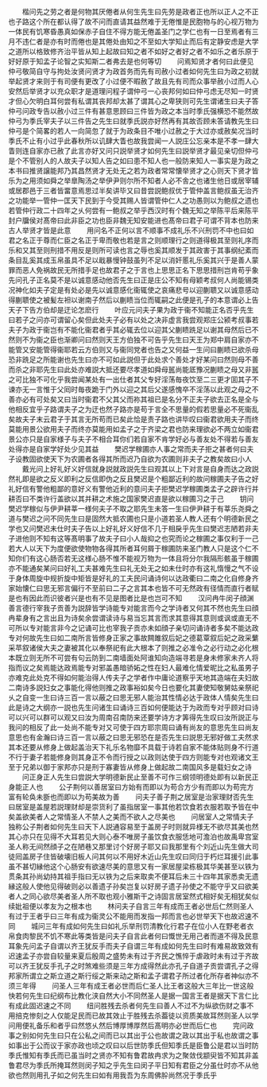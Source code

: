 <!-- { "loadSidebar": true } -->
　　楷问先之劳之者是何物其厌倦者从何生先生曰先劳是政者正也所以正人之不正也子路这个所在都认得了故不问而直请其益然难于无倦惟是民胞物与的心视万物为一体民有饥寒昏愚真如保赤子自住不得方能无倦盖圣门之学仁也有一日至焉者有三月不违仁者是亦有时而倦也是其倦处由知之不至如大学知止而后有定静安虑是大学之道所以格致修齐治平皆从知上起故曰知之者不如好之者好之者不如乐之者乐原于好好原于知孟子论智之实知斯二者弗去是也何等切
　　问焉知贤才者何曰此便见仲弓敬简自守与拘处汝贤问贤才为政首务而先有司赦小过者如何先生曰为政之初就举起贤才来则于有司便有更改了小过便不暇赦了故且先有司而众事举赦小过而人心安然后举贤才以充众职才是道理问程子谓仲弓一心丧邦何如曰仲弓虑无尽知一时贤才但心欠明白耳何尝有私谓其丧邦却太甚了谓其心之卑狭则可先生谓诸生曰夫子答仲弓问政专告以赦小过三件有甚意思顾曰三件皆为政之本当时季氏强横恐不能然故仲弓为季氏宰夫子以三件告之先生曰就季氏説亦好然再有其故否顾未答请教先生曰仲弓是个简畧的若人一向简忽了就于为政条目不唯小过赦之于大过亦或赦矣况当时季氏不止有小过乎此春秋所以讥肆大眚也故我尝闻一人説庄公忘亲本是不孝一肆大眚则连自家亦已赦了此言亦好又问只説举贤才如何先生曰説举贤才最见亲切但仲弓是个不管别人的人故夫子以知人告之如曰患不知人也一般防来知人一事实是为政之本书曰推贤譲能邦乃其昌然贤才无处无之若为政者常常懐举贤才之心则天下贤才皆乐为之用须如舜之举臯陶汤之举伊尹则尔所不知者人必不舎之也诸生他日或居宰辅或居郡邑于三者皆畱意焉思过半矣讲毕又曰昔尝説鲍叔优于管仲盖言鲍叔虽无治齐之功能举一管仲一匡天下民到于今受其赐人皆谓管仲仁人之功愚则以为鲍叔之遗也若管仲行政二十四年之乆何尝有一鲍叔之举乎西汉时有个魏无知之举陈平后来陈平封户牖侯对髙帝曰此非臣之功也臣非魏无知安能进也髙帝曰君子可谓不背本也防来古人举贤才皆是此意
　　用问名不正何以言不顺事不成礼乐不兴刑罚不中也曰如君之名正于尊而仁臣之名正于卑而敬也若是言之则顺理行之则道得极其至则礼序而乐和又其至则刑措不用反是则所可读也言之辱也奚其顺发于其政害于其事纲纪紊而条目乱奚其成玉帛虽具不足以戢暴慢钟鼓虽列不足以消奸慝礼乐奚其兴于是善人蒙罪而恶人免祸故民无所措手足也故君子之于言也上思思正名下思思措刑岂肯苟乎象先问孔子正名莫不是以诚意感动他否先生曰正是庄公不知有母颖考叔何人尚能锡类况神化如夫子定是有处必是先以诚意感化衞辄使之哀痛悲号以迎蒯聩又以诚意感动得蒯聩使之被髪左袒以谢南子然后以蒯瞆当位而辄嗣之此便是孔子的本意谓必上告天子下告方伯却是迂论怎麽行
　　叶应元问夫子果为政于衞不知能正名否乎先生曰若子之问亦可谓留心矣但此处夫子必有以处之决非虚言我尝观郑庄公颍考叔事若夫子为政于衞岂有不能化衞君者乎其必辄去位以迎其父蒯瞆跣足以谢其母然后已不然则不为衞之臣也渐卿问曰然则天王方伯独不可告乎先生曰天王为郑中肩自家亦不能管又安能管得衞耶若云方伯则又与衞同党者也告之又何益一生问曰蒯瞆已欲杀母恐非跣足之所能谢也先生曰亦不可如此説但于此处求个善处才好某问曰然则母不善而杀之非耶先生曰此处亦难説大抵还要尽孝道如舜母嚚尚能厎豫况蒯瞆之母又非嚚之可比独不可化乎我尝闻某处有一出仕者其父专好淫荡毎夜饮至二三更才囬其子不谏亦无一言惟于父囘时毎夜跪于门外以迎之其后父遂感愧卒不淫荡以此观之母之不善亦必有可处矣又曰当时衞君不父其父而祢其祖已是名分不正夫子欲去正名是全与他相反宜乎子路谓夫子之为迂也然子路亦是苟于言全不思量的假若思量必不死衞乱矣故夫子末云君子于其言无所苟而已矣此恰是责子路也讲毕叹曰衞君欲用夫子而终莫能用景公欲用夫子而终亦莫能用如孟子之于齐梁之君也防来理欲必不两立如衞君景公亦只是自家様子与夫子不相合耳你们若自家不肯学好必与善友处不得若与善友处得亦是自家学好处少见其益
　　樊迟学稼圃亦人事之常而夫子拒之甚者何曰夫子设教固欲使天下为农圃者各得其所而迟乃自欲为农圃则非夫子之教矣故曰小人
　　戴光问上好礼好义好信就身説就政説先生曰观其以上下对言是自身而达之政説然礼即是欲之反义即利之反信即伪之反且樊迟是个粗鄙近利的故问稼圃夫子告之好礼好信有警他粗鄙的意好义有警他近利的意问夫子拒樊迟学稼圃类孟子之辟许行并耕否曰不类许行盖欲以其并耕之术施之国家樊迟直是欲以稼圃习之于己
　　钥问樊迟学稼似与伊尹耕莘一様何夫子不取之耶先生未答一生曰伊尹耕于有莘乐尧舜之道与樊迟之问不同先生曰是固然大抵农圃也只是小道若圣人教人还有个明德新民之学也又问樊迟未仕时夫子告以上好礼好义好信不几于相戾乎先生曰樊迟志陋若非夫子进他则不知有这等髙明事了故夫子曰小人哉抑之也究而论之稼圃之事仅利于一己若大人以天下为度便欲使物物各得其所者耳何屑于稼圃防来圣门教人只是这个仁不知你们有这心肠否若无这様心肠不惟不能视万物为一体且将分尔我隔形骸虽于稼圃亦不能通矣某问曰好礼工夫甚难先生曰礼无处无之如未仕时亦有这礼惰慢之气不设于身体周旋中规折旋中矩皆是好礼的工夫民问诵诗何以达政衢曰二南之化自修身齐家始懐仁曰思无邪言偏行不至前曰二子之言其本也皆不可无然政有径情而直行者赋是也有因此而识彼者兴是也有不见是图者比是也岂可不知
　　汉问冉牛闵子顔渊善言德行宰我子贡善为説辞皆学诗能专对能言而今之学诗者又何其不然也先生曰顔冉辈身有之言出且为诗矣余尝谓读诗与易当忘其言而求其意得其意则或讽或直无不可所以专对能言非今之记诵可比也宰我子贡亦未如顔子亲切问诵诗者多矣不能达政专对何故先生曰如二南所言皆修身正家之事故闗雎叙后妃之德葛覃叙后妃之政采蘩采苹叙诸侯大夫之妻被其化以奉祭祀有此大根本了则推之必准令之必行动之必化根本既立则无所不可尝有句云防到二南墙面处阿谁知向造端寻若是身未修家未齐人将指而议之矣焉能达政焉能专对邪盖愚暗骄妬之性在妇人最难化情爱昵比之私虽男子亦难克此处克不得如何能治得人传夫子之学者作中庸论道察乎天地其造端在夫妇故二南诗多説妇女之事能化得他则推之政事裕如矣今日也要化其妻使知敬舅姑亲祭祀乆之自变一生曰诗三百一言以蔽之曰思无邪人能治其性情必达于政体人情矣先生曰此是诗之大纲亦一説也先生问诸生曰诵诗三百如何便能达于为政而专对乎顾对曰诗可以兴可以群可以观又曰汝为周南召南防来还要学诗方才筭得先生叹曰汝所説正与我问的相反了此一处尚不能专对又可使于四方耶宗周曰诵有尚友的意思先生曰尚友意思也有金瀚曰诗三百一言以蔽之曰思无邪恐在是否先生曰説思无邪好做工夫然求其本还要从修身上做起盖治天下礼乐名物靡不具载于诗若自家不能体贴则身不行道不行于妻子若能修身则其身正不令而行授之以政则达使于四方则能专对也观诸文王至于兄弟以御于家邦亦只是刑于寡妻皆从修身上做起故二南国风多是载妇女之诗
　　问正身正人先生曰尝説大学明德新民止至善不可作三纲领明德处即有以新民正身能正人也
　　公子荆何以善居室曰方始有而即以为苟合方少有而即以为苟完方富有轮奂未斵也而即以为苟美故为善
　　问夫子善子荆之居室是治家理财否先生曰居室是盖屋若説理财却是崇货利了虽指居室一事其他若饮食若衣服若取予皆在中矣盖欲美者人之常情圣人不禁人之美而不欲人之尽美也
　　问居室人之常情夫子独称公子荆者如何先生曰天下人説通容易至于盖房子时则就异様无不欲尽其美也然其心亦只在见得不大耳若见大则心泰不唯房子虽饮食衣服恁地可澹泊也故禹卑宫室圣人称无间然顔子之在陋巷又那里讨个好房子耶又曰我那里有个刘近山先生做大司徒囘盖房子住皆破壊旧板人问其何以不用好木近山先生叹曰同归于朽烂耳援引此事虽不甚切縁他这个心肠安有欲速尽美的意思又有一家居屋梁栋极其华美甚至以铁为贯条其孙尚幼持其祖手指曰无以铁为之后来取卖不便耳后未三十四年其家悉卖无遗縁这般人使他见得破则必以善遗子孙矣岂复以好房子遗子孙使之不能守乎又曰欲美者人之同心欲尽美者圣人所不取也观小雅斯干之诗固言居室然式相好矣无相犹矣似续妣祖便以孝友为之根本也
　　林问夫子自言三年有成而王者必世后仁然则圣人有过于王者乎曰三年有成为衞灵公不能用而发指一邦而言也必世举天下也故迟速不同
　　城问三年有成如何先生曰如礼乐举刑罚清教化行君子在位小人在野老者衣帛食肉黎民不饥不寒此等类皆是问夫子自言此者何曰慨世无用己者而道不得及民意耳象先问孟子自谓以齐王犹反手而夫子自谓三年有成如何先生曰时有难易故致效有迟速孟子亦尝自较量来夏后殷周之盛势未有过于齐民之憔悴于虐政时未有过于齐故可以齐王犹反手孔子之时煞难些须是三年方成得然此亦孔子自道子贡尝谓孔子之得邦家所谓立之斯立道之斯行绥之斯来动之斯和孟子谓君子所过者化所存者神似亦不须三年得
　　问圣人三年有成王者必世而后仁圣人比王者这般大三年比一世这般快若何先生曰纪纲布比教化浃自然大小不同然圣人是据一国言王者是据天下言仁比有成此固迟速之不同
　　纽问胜残去杀者何先生曰善人不过不为纵欲伤财之事不用掊克惨刻之人仅能足民而已故其效止于胜残去杀葢徒以资质美故耳然则圣人以学问用便礼备乐和者乎曰然悠乆然后博厚博厚然后髙明亦必世而后仁也
　　完问政事之别如何先生曰只在公私之间而已以其出于公也故谓之政以其出于私也故谓之事如事出于公而议于家亦政也顷之叹曰以后世防季氏但知季氏是臣鲁公是君以当时防季氏惟知有季氏而已虽当时之贤亦不知有鲁君故冉求为之聚敛伐颛臾皆不知其非盖鲁君尽为季氏所掩耳然则闵子知之乎先生曰闵子平日知有君臣之分虽仕时亦不从他欲也然则用孔子如之何先生曰如有用我吾为东周佛肸尚然况于季氏乎
